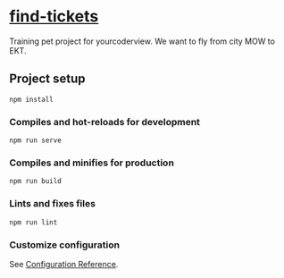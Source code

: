 # <a href="https://find-tickets.vercel.app/" target="_blank">find-tickets</a>

<p>Training pet project for yourcoderview. We want to fly from city MOW to EKT.</p>

## Project setup
```
npm install
```

### Compiles and hot-reloads for development
```
npm run serve
```

### Compiles and minifies for production
```
npm run build
```

### Lints and fixes files
```
npm run lint
```

### Customize configuration
See [Configuration Reference](https://cli.vuejs.org/config/).
